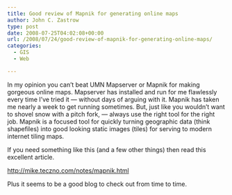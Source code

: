 ```yaml
---
title: Good review of Mapnik for generating online maps
author: John C. Zastrow
type: post
date: 2008-07-25T04:02:08+00:00
url: /2008/07/24/good-review-of-mapnik-for-generating-online-maps/
categories:
  - GIS
  - Web

---
```

In my opinion you can&#8217;t beat UMN Mapserver or Mapnik for making gorgeous online maps. Mapserver has installed and run for me flawlessly every time I&#8217;ve tried it &#8212; without days of arguing with it. Mapnik has taken me nearly a week to get running sometimes. But, just like you wouldn&#8217;t want to shovel snow with a pitch fork, &#8212; always use the right tool for the right job. Mapnik is a focused tool for quickly turning geographic data (think shapefiles) into good looking static images (tiles) for serving to modern internet tiling maps.

If you need something like this (and a few other things) then read this excellent article.

<a href="http://mike.teczno.com/notes/mapnik.html" target="_blank">http://mike.teczno.com/notes/mapnik.html</a>

Plus it seems to be a good blog to check out from time to time.